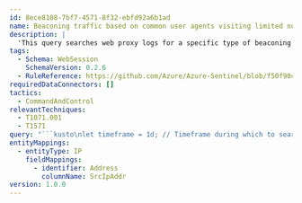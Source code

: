 ```yaml
---
id: 8ece8108-7bf7-4571-8f32-ebfd92a6b1ad
name: Beaconing traffic based on common user agents visiting limited number of domains (ASIM Web Session)
description: |
  'This query searches web proxy logs for a specific type of beaconing behavior by caparing with a known request pattern.'
tags:
  - Schema: WebSession
    SchemaVersion: 0.2.6
  - RuleReference: https://github.com/Azure/Azure-Sentinel/blob/f50f90c5e3996507aa1d82fa17a7ac519f41666c/Solutions/FalconFriday/Analytic%20Rules/RecognizingBeaconingTraffic.yaml
requiredDataConnectors: []
tactics:
  - CommandAndControl
relevantTechniques:
  - T1071.001
  - T1571
query: "```kusto\nlet timeframe = 1d; // Timeframe during which to search for beaconing behavior.\nlet lookback = 7d; // lookback period to find if browser was used for other domains by user.\nlet min_requests = 50; // Minimum number of requests to consider it beacon traffic.\nlet min_hours=8; // Minimum number of different hours during which connections were made to consider it beacon traffic.\nlet trusted_user_count=10; // If visited by these many users a domain is considered 'trusted'.\nlet Total_Visited_Sites=3; // Number of different sites visited using this user-agent.\n// Client-specific query to obtain 'browser-like' traffic from proxy logs.\nlet BrowserTraffic = materialize (\n_Im_WebSession(starttime=ago(timeframe))\n| project  TimeGenerated, DestHostname = tostring(parse_url(Url)[\"Host\"]), HttpUserAgent, SrcIpAddr, DstIpAddr\n| where not(ipv4_is_private(DstIpAddr)) // Take only those requests that are going to internet\n| where HttpUserAgent has_any (\"Mozilla\",\"Gecko\")\n);\nlet CommonDomains = BrowserTraffic\n| summarize source_count=dcount(SrcIpAddr) by DestHostname\n| where source_count > trusted_user_count\n| project DestHostname; // These are list of common domains that we will filter out.  \nlet CommonUA = BrowserTraffic\n| summarize source_count=dcount(SrcIpAddr), dhost_count=dcount(DestHostname) by HttpUserAgent\n| where source_count >trusted_user_count and dhost_count > 100 // Normal browsers are used by many people visiting many different sites.\n| project HttpUserAgent;\n// Some users only use the browsers to visit a very limited set of sites.\n// These are considered suspicious, since they might be an attacker masquerading a beacon as a legitimate browser.\nlet SuspiciousClients = BrowserTraffic\n| where HttpUserAgent in (CommonUA)\n| summarize Destination_Hosts = make_set(DestHostname,100), request_count=count() by HttpUserAgent, SrcIpAddr\n| where array_length(Destination_Hosts) <=Total_Visited_Sites and request_count >= min_requests\n| project HttpUserAgent, SrcIpAddr, Destination_Hosts;\n// Just reporting on suspicious browsers gives too many false positives.\n// For example, users that have the browser open on the login screen of 1 specific application.\n// In the suspicious browsers we can search for 'beacon-like' behavior.\n// Get all browser traffic by the suspicious browsers.\nlet PotentialBeaconingTraffic=SuspiciousClients\n| join kind=inner (BrowserTraffic) on HttpUserAgent, SrcIpAddr\n// Find beaconing-like traffic - i.e. contacting the same host in many different hours.\n| summarize hour_count=dcount(bin(TimeGenerated,1h)), Destination_Hosts=take_any(Destination_Hosts), request_count=count() by HttpUserAgent, SrcIpAddr, DestHostname\n| where hour_count >=min_hours and request_count >= min_requests \n// Remove common domains i.e. visited by atleast trusted_user_count number of users.\n| join kind=leftanti CommonDomains on DestHostname // leftanti=> Returns all the records from the left side that don't have matches from the right\n| summarize RareHosts=make_set(DestHostname,100), TotalRequestCount=sum(request_count), BrowserHosts=take_any(Destination_Hosts) by HttpUserAgent, SrcIpAddr\n// Remove browsers that visit any common domains.\n| where array_length(RareHosts) == array_length(BrowserHosts);\n// Look back for X days to see if the browser was not used to visit more hosts.\n// This is to exclude someone that started up the browser a long time ago, and left only a single tab open\nPotentialBeaconingTraffic\n| join kind=inner (_Im_WebSession(starttime=lookback)\n| project  TimeGenerated, DestHostname = tostring(parse_url(Url)[\"Host\"]), HttpUserAgent, SrcIpAddr, DstIpAddr\n| where not(ipv4_is_private(DstIpAddr)) // Take only those requests that are going to internet\n| where HttpUserAgent has_any (\"Mozilla\",\"Gecko\")\n) on SrcIpAddr, HttpUserAgent\n| summarize RareHosts=take_any(RareHosts),BrowserHosts1d=take_any(BrowserHosts),BrowserHostsLookback=make_set(DestHostname,100) by SrcIpAddr, HttpUserAgent\n| where array_length(RareHosts) == array_length(BrowserHostsLookback)\n| extend IP_0_Address = SrcIpAddr\n```"
entityMappings:
  - entityType: IP
    fieldMappings:
      - identifier: Address
        columnName: SrcIpAddr
version: 1.0.0
---
```


